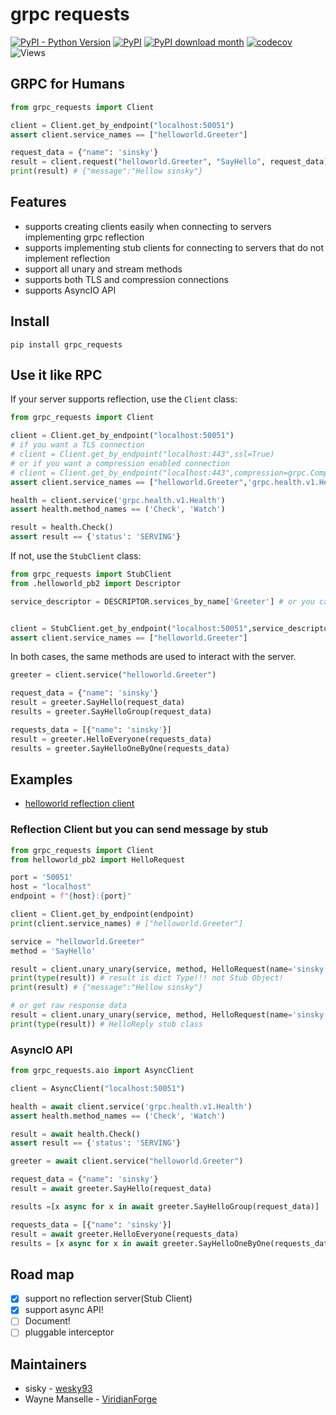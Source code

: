 # grpc requests

[![PyPI - Python Version](https://img.shields.io/pypi/pyversions/grpc-requests?style=flat-square)](https://pypi.org/project/grpc-requests)
[![PyPI](https://img.shields.io/pypi/v/grpc-requests?style=flat-square)](https://pypi.org/project/grpc-requests)
[![PyPI download month](https://img.shields.io/pypi/dm/grpc-requests?style=flat-square)](https://pypi.org/project/grpc-requests)
[![codecov](https://codecov.io/gh/spaceone-dev/grpc_requests/branch/master/graph/badge.svg)](https://codecov.io/gh/spaceone-dev/grpc_requests)
![Views](https://views.whatilearened.today/views/github/spaceone-dev/grpc_requests.svg)

## GRPC for Humans

```python
from grpc_requests import Client

client = Client.get_by_endpoint("localhost:50051")
assert client.service_names == ["helloworld.Greeter"]

request_data = {"name": 'sinsky'} 
result = client.request("helloworld.Greeter", "SayHello", request_data)
print(result) # {"message":"Hellow sinsky"}

```

## Features

- supports creating clients easily when connecting to servers implementing grpc reflection
- supports implementing stub clients for connecting to servers that do not implement reflection
- support all unary and stream methods
- supports both TLS and compression connections
- supports AsyncIO API

## Install

```shell script
pip install grpc_requests
```

## Use it like RPC

If your server supports reflection, use the `Client` class:

```python
from grpc_requests import Client

client = Client.get_by_endpoint("localhost:50051")
# if you want a TLS connection
# client = Client.get_by_endpoint("localhost:443",ssl=True)
# or if you want a compression enabled connection
# client = Client.get_by_endpoint("localhost:443",compression=grpc.Compression.Gzip)
assert client.service_names == ["helloworld.Greeter",'grpc.health.v1.Health']

health = client.service('grpc.health.v1.Health')
assert health.method_names == ('Check', 'Watch')

result = health.Check()
assert result == {'status': 'SERVING'}
```

If not, use the `StubClient` class:

```python
from grpc_requests import StubClient
from .helloworld_pb2 import Descriptor

service_descriptor = DESCRIPTOR.services_by_name['Greeter'] # or you can just use _GREETER


client = StubClient.get_by_endpoint("localhost:50051",service_descriptors=[service_descriptor,])
assert client.service_names == ["helloworld.Greeter"]
```

In both cases, the same methods are used to interact with the server.

```python
greeter = client.service("helloworld.Greeter")

request_data = {"name": 'sinsky'}
result = greeter.SayHello(request_data)
results = greeter.SayHelloGroup(request_data)

requests_data = [{"name": 'sinsky'}]
result = greeter.HelloEveryone(requests_data)
results = greeter.SayHelloOneByOne(requests_data)

```

## Examples

- [helloworld reflection client](src/examples/helloworld_reflection.py)

### Reflection Client but you can send message by stub

```python
from grpc_requests import Client
from helloworld_pb2 import HelloRequest

port = '50051'
host = "localhost"
endpoint = f"{host}:{port}"

client = Client.get_by_endpoint(endpoint)
print(client.service_names) # ["helloworld.Greeter"]

service = "helloworld.Greeter"
method = 'SayHello'

result = client.unary_unary(service, method, HelloRequest(name='sinsky'))
print(type(result)) # result is dict Type!!! not Stub Object!
print(result) # {"message":"Hellow sinsky"}

# or get raw response data
result = client.unary_unary(service, method, HelloRequest(name='sinsky'),raw_output=True)
print(type(result)) # HelloReply stub class
```

### AsyncIO API

```python
from grpc_requests.aio import AsyncClient

client = AsyncClient("localhost:50051")

health = await client.service('grpc.health.v1.Health')
assert health.method_names == ('Check', 'Watch')

result = await health.Check()
assert result == {'status': 'SERVING'}

greeter = await client.service("helloworld.Greeter")

request_data = {"name": 'sinsky'}
result = await greeter.SayHello(request_data)

results =[x async for x in await greeter.SayHelloGroup(request_data)] 

requests_data = [{"name": 'sinsky'}]
result = await greeter.HelloEveryone(requests_data)
results = [x async for x in await greeter.SayHelloOneByOne(requests_data)]  

```

## Road map

- [x] support no reflection server(Stub Client)
- [x] support async API!
- [ ] Document!
- [ ] pluggable interceptor

## Maintainers

- sisky - [wesky93](https://github.com/wesky93)
- Wayne Manselle - [ViridianForge](https://github.com/ViridianForge)
